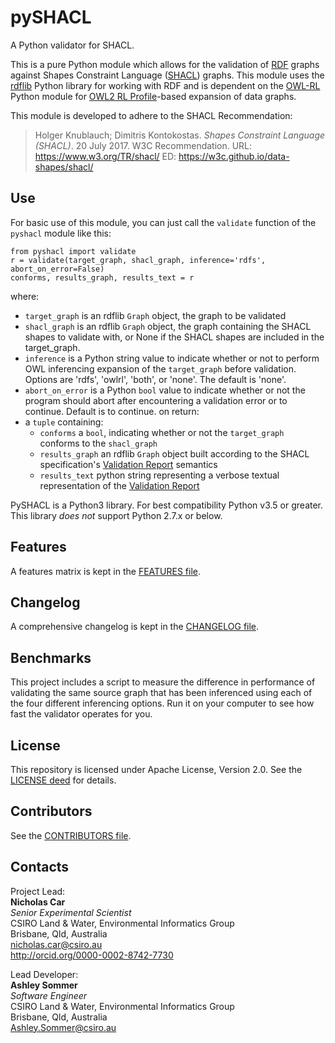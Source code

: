# pySHACL
A Python validator for SHACL.  

This is a pure Python module which allows for the validation of [RDF](https://www.w3.org/2001/sw/wiki/RDF) graphs against Shapes Constraint Language ([SHACL](https://www.w3.org/TR/shacl/)) graphs. This module uses the [rdflib](https://github.com/RDFLib/rdflib) Python library for working with RDF and is dependent on the [OWL-RL](https://github.com/RDFLib/OWL-RL) Python module for [OWL2 RL Profile](https://www.w3.org/TR/owl2-overview/#ref-owl-2-profiles)-based expansion of data graphs. 

This module is developed to adhere to the SHACL Recommendation:  
> Holger Knublauch; Dimitris Kontokostas. *Shapes Constraint Language (SHACL)*. 20 July 2017. W3C Recommendation. URL: <https://www.w3.org/TR/shacl/> ED: <https://w3c.github.io/data-shapes/shacl/>

## Use
For basic use of this module, you can just call the `validate` function of the `pyshacl` module like this:

```
from pyshacl import validate
r = validate(target_graph, shacl_graph, inference='rdfs', abort_on_error=False)
conforms, results_graph, results_text = r
```
where:  
* `target_graph` is an rdflib `Graph` object, the graph to be validated
* `shacl_graph` is an rdflib `Graph` object, the graph containing the SHACL shapes to validate with, or None if the SHACL shapes are included in the target_graph.
* `inference` is a Python string value to indicate whether or not to perform OWL inferencing expansion of the `target_graph` before validation. 
Options are 'rdfs', 'owlrl', 'both', or 'none'. The default is 'none'.
* `abort_on_error` is a Python `bool` value to indicate whether or not the program should abort after encountering a validation error or to continue. Default is to continue.
on return:  
* a `tuple` containing:
  * `conforms` a `bool`, indicating whether or not the `target_graph` conforms to the `shacl_graph`
  * `results_graph` an rdflib `Graph` object built according to the SHACL specification's [Validation Report](https://www.w3.org/TR/shacl/#validation-report) semantics
  * `results_text` python string representing a verbose textual representation of the [Validation Report](https://www.w3.org/TR/shacl/#validation-report) 
  

PySHACL is a Python3 library. For best compatibility Python v3.5 or greater. This library _does not_ support Python 2.7.x or below.


## Features  
A features matrix is kept in the [FEATURES file](https://github.com/RDFLib/pySHACL/blob/master/FEATURES.md).  


## Changelog  
A comprehensive changelog is kept in the [CHANGELOG file](https://github.com/RDFLib/pySHACL/blob/master/CHANGELOG.md).  


## Benchmarks  
This project includes a script to measure the difference in performance of validating the same source graph that has been inferenced using each of the four different inferencing options. Run it on your computer to see how fast the validator operates for you.


## License  
This repository is licensed under Apache License, Version 2.0. See the [LICENSE deed](https://github.com/RDFLib/pySHACL/blob/master/LICENSE.txt) for details.


## Contributors
See the [CONTRIBUTORS file](https://github.com/RDFLib/pySHACL/blob/master/CONTRIBUTORS.md).  


## Contacts  
Project Lead:  
**Nicholas Car**  
*Senior Experimental Scientist*  
CSIRO Land & Water, Environmental Informatics Group  
Brisbane, Qld, Australia  
<nicholas.car@csiro.au>  
<http://orcid.org/0000-0002-8742-7730>  

Lead Developer:  
**Ashley Sommer**  
*Software Engineer*  
CSIRO Land & Water, Environmental Informatics Group  
Brisbane, Qld, Australia  
<Ashley.Sommer@csiro.au>  
